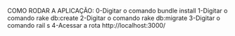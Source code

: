 COMO RODAR A APLICAÇÃO:
0-Digitar o comando bundle install
1-Digitar o comando rake db:create
2-Digitar o comando rake db:migrate
3-Digitar o comando rail s
4-Acessar a rota http://localhost:3000/

